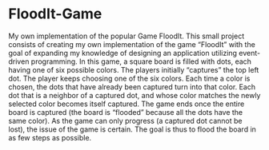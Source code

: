 # FloodIt-Game
My own implementation of the popular Game FloodIt. This small project consists of creating my own implementation of the game “FloodIt” with the goal of expanding my knowledge of designing an application utilizing event-driven programming. In this game, a square board is filled with dots, each having one of six possible colors. The players initially “captures” the top left dot. The player keeps choosing one of the six colors. Each time a color is chosen, the dots that have already been captured turn into that color. Each dot that is a neighbor of a captured dot, and whose color matches the newly selected color becomes itself captured. The game ends once the entire board is captured (the board is “flooded” because all the dots have the same color). As the game can only progress (a captured dot cannot be lost), the issue of the game is certain. The goal is thus to flood the board in as few steps as possible.
